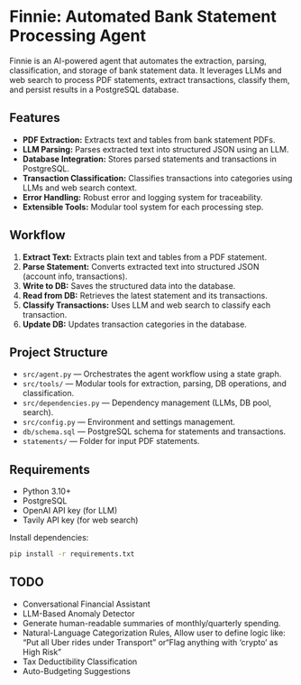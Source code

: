 # Finnie: Automated Bank Statement Processing Agent

Finnie is an AI-powered agent that automates the extraction, parsing, classification, and storage of bank statement data. It leverages LLMs and web search to process PDF statements, extract transactions, classify them, and persist results in a PostgreSQL database.

## Features

- **PDF Extraction:** Extracts text and tables from bank statement PDFs.
- **LLM Parsing:** Parses extracted text into structured JSON using an LLM.
- **Database Integration:** Stores parsed statements and transactions in PostgreSQL.
- **Transaction Classification:** Classifies transactions into categories using LLMs and web search context.
- **Error Handling:** Robust error and logging system for traceability.
- **Extensible Tools:** Modular tool system for each processing step.

## Workflow

1. **Extract Text:** Extracts plain text and tables from a PDF statement.
2. **Parse Statement:** Converts extracted text into structured JSON (account info, transactions).
3. **Write to DB:** Saves the structured data into the database.
4. **Read from DB:** Retrieves the latest statement and its transactions.
5. **Classify Transactions:** Uses LLM and web search to classify each transaction.
6. **Update DB:** Updates transaction categories in the database.

## Project Structure

- `src/agent.py` — Orchestrates the agent workflow using a state graph.
- `src/tools/` — Modular tools for extraction, parsing, DB operations, and classification.
- `src/dependencies.py` — Dependency management (LLMs, DB pool, search).
- `src/config.py` — Environment and settings management.
- `db/schema.sql` — PostgreSQL schema for statements and transactions.
- `statements/` — Folder for input PDF statements.

## Requirements

- Python 3.10+
- PostgreSQL
- OpenAI API key (for LLM)
- Tavily API key (for web search)

Install dependencies:
```sh
pip install -r requirements.txt
```

## TODO

- Conversational Financial Assistant
- LLM-Based Anomaly Detector
- Generate human-readable summaries of monthly/quarterly spending.
- Natural-Language Categorization Rules, Allow user to define logic like: “Put all Uber rides under Transport” or“Flag anything with ‘crypto’ as High Risk”
- Tax Deductibility Classification
- Auto-Budgeting Suggestions